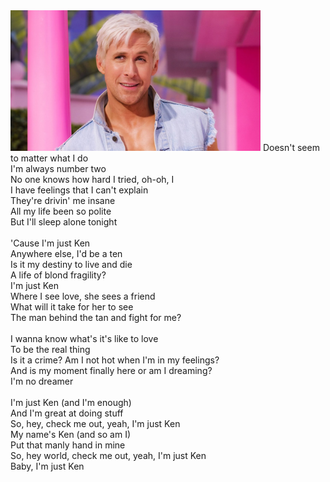 <img src="https://github.com/nikFinogenov/sourceFiles/raw/main/ken.jpg" width="400">
Doesn't seem to matter what I do<br />
I'm always number two<br />
No one knows how hard I tried, oh-oh, I<br />
I have feelings that I can't explain<br />
They're drivin' me insane<br />
All my life been so polite<br />
But I'll sleep alone tonight<br />
<br />
'Cause I'm just Ken<br />
Anywhere else, I'd be a ten<br />
Is it my destiny to live and die<br />
A life of blond fragility?<br />
I'm just Ken<br />
Where I see love, she sees a friend<br />
What will it take for her to see<br />
The man behind the tan and fight for me?<br />
<br />
I wanna know what's it's like to love<br />
To be the real thing<br />
Is it a crime? Am I not hot when I'm in my feelings?<br />
And is my moment finally here or am I dreaming?<br />
I'm no dreamer<br />
<br />
I'm just Ken (and I'm enough)<br />
And I'm great at doing stuff<br />
So, hey, check me out, yeah, I'm just Ken<br />
My name's Ken (and so am I)<br />
Put that manly hand in mine<br />
So, hey world, check me out, yeah, I'm just Ken<br />
Baby, I'm just Ken<br />
